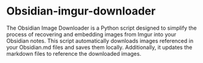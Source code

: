 # Obsidian-imgur-downloader
The Obsidian Image Downloader is a Python script designed to simplify the process of recovering and embedding images from Imgur into your Obsidian notes. This script automatically downloads images referenced in your Obsidian.md files and saves them locally. Additionally, it updates the markdown files to reference the downloaded images.
